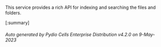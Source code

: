 






This service provides a rich API for indexing and searching the files and folders.

[:summary]

###### Auto generated by Pydio Cells Enterprise Distribution v4.2.0 on 9-May-2023
